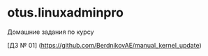 # otus.linuxadminpro

Домашние задания по курсу

[ДЗ № 01] (https://github.com/BerdnikovAE/manual_kernel_update) 
